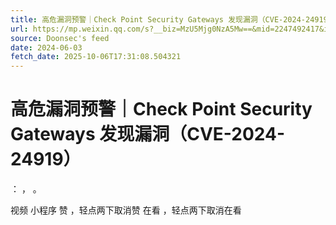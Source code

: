 ```yaml
---
title: 高危漏洞预警｜Check Point Security Gateways 发现漏洞（CVE-2024-24919）
url: https://mp.weixin.qq.com/s?__biz=MzU5Mjg0NzA5Mw==&mid=2247492417&idx=1&sn=4299aef6664b56e9b38195c9a11609be
source: Doonsec's feed
date: 2024-06-03
fetch_date: 2025-10-06T17:31:08.504321
---
```


# 高危漏洞预警｜Check Point Security Gateways 发现漏洞（CVE-2024-24919）

：
，
。

视频
小程序
赞
，轻点两下取消赞
在看
，轻点两下取消在看